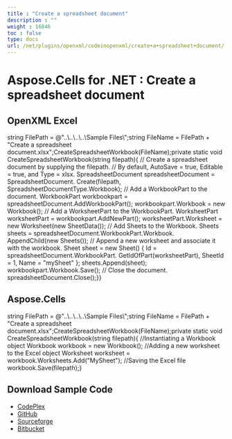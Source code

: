 ```yaml
---
title : "Create a spreadsheet document" 
description : "" 
weight : 16846 
toc : false
type: docs
url: /net/plugins/openxml/codeinopenxml/create+a+spreadsheet+document/
---
```


# Aspose.Cells for .NET : Create a spreadsheet document


## OpenXML Excel

string FilePath = @"..\\..\\..\\..\\Sample Files\\";string FileName = FilePath + "Create a spreadsheet document.xlsx";CreateSpreadsheetWorkbook(FileName);private static void CreateSpreadsheetWorkbook(string filepath){    // Create a spreadsheet document by supplying the filepath.    // By default, AutoSave = true, Editable = true, and Type = xlsx.    SpreadsheetDocument spreadsheetDocument = SpreadsheetDocument.        Create(filepath, SpreadsheetDocumentType.Workbook);    // Add a WorkbookPart to the document.    WorkbookPart workbookpart = spreadsheetDocument.AddWorkbookPart();    workbookpart.Workbook = new Workbook();    // Add a WorksheetPart to the WorkbookPart.    WorksheetPart worksheetPart = workbookpart.AddNewPart<WorksheetPart>();    worksheetPart.Worksheet = new Worksheet(new SheetData());    // Add Sheets to the Workbook.    Sheets sheets = spreadsheetDocument.WorkbookPart.Workbook.        AppendChild<Sheets>(new Sheets());    // Append a new worksheet and associate it with the workbook.    Sheet sheet = new Sheet()    {        Id = spreadsheetDocument.WorkbookPart.            GetIdOfPart(worksheetPart),        SheetId = 1,        Name = "mySheet"    };    sheets.Append(sheet);    workbookpart.Workbook.Save();    // Close the document.    spreadsheetDocument.Close();}}

## Aspose.Cells

string FilePath = @"..\\..\\..\\..\\Sample Files\\";string FileName = FilePath + "Create a spreadsheet document.xlsx";CreateSpreadsheetWorkbook(FileName);private static void CreateSpreadsheetWorkbook(string filepath){    //Instantiating a Workbook object    Workbook workbook = new Workbook();    //Adding a new worksheet to the Excel object    Worksheet worksheet = workbook.Worksheets.Add("MySheet");    //Saving the Excel file    workbook.Save(filepath);}

## Download Sample Code

*   [CodePlex](https://asposeopenxml.codeplex.com/releases/view/616479)
*   [GitHub](https://github.com/aspose-cells/Aspose.Cells-for-.NET/releases/tag/AsposeCellsVsOpenXMLv1.1)
*   [Sourceforge](https://sourceforge.net/projects/asposeopenxml/files/Aspose.Cells%20Vs%20OpenXML/Create%20a%20spreadsheet%20document%20(Aspose.Cells).zip/download)
*   [Bitbucket](https://bitbucket.org/asposemarketplace/aspose-for-openxml/downloads/Create%20a%20spreadsheet%20document%20(Aspose.Cells).zip)

